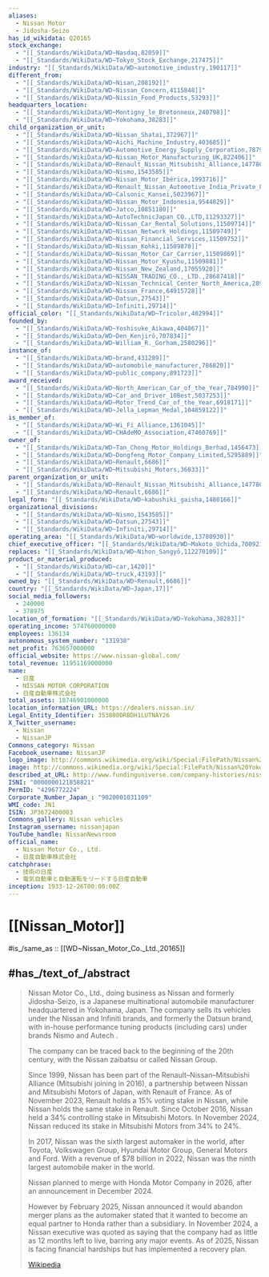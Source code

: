 ```yaml
---
aliases:
  - Nissan Motor
  - Jidosha-Seizo
has_id_wikidata: Q20165
stock_exchange:
  - "[[_Standards/WikiData/WD~Nasdaq,82059]]"
  - "[[_Standards/WikiData/WD~Tokyo_Stock_Exchange,217475]]"
industry: "[[_Standards/WikiData/WD~automotive_industry,190117]]"
different_from:
  - "[[_Standards/WikiData/WD~Nisan,208192]]"
  - "[[_Standards/WikiData/WD~Nissan_Concern,4115848]]"
  - "[[_Standards/WikiData/WD~Nissin_Food_Products,53293]]"
headquarters_location:
  - "[[_Standards/WikiData/WD~Montigny_le_Bretonneux,240798]]"
  - "[[_Standards/WikiData/WD~Yokohama,38283]]"
child_organization_or_unit:
  - "[[_Standards/WikiData/WD~Nissan_Shatai,372967]]"
  - "[[_Standards/WikiData/WD~Aichi_Machine_Industry,403685]]"
  - "[[_Standards/WikiData/WD~Automotive_Energy_Supply_Corporation,787901]]"
  - "[[_Standards/WikiData/WD~Nissan_Motor_Manufacturing_UK,822406]]"
  - "[[_Standards/WikiData/WD~Renault_Nissan_Mitsubishi_Alliance,1477864]]"
  - "[[_Standards/WikiData/WD~Nismo,1543585]]"
  - "[[_Standards/WikiData/WD~Nissan_Motor_Ibérica,1993716]]"
  - "[[_Standards/WikiData/WD~Renault_Nissan_Automotive_India_Private_Limited,2143731]]"
  - "[[_Standards/WikiData/WD~Calsonic_Kansei,5023967]]"
  - "[[_Standards/WikiData/WD~Nissan_Motor_Indonesia,9544829]]"
  - "[[_Standards/WikiData/WD~Jatco,10851180]]"
  - "[[_Standards/WikiData/WD~AutoTechnicJapan_CO.,LTD,11293327]]"
  - "[[_Standards/WikiData/WD~Nissan_Car_Rental_Solutions,11509714]]"
  - "[[_Standards/WikiData/WD~Nissan_Network_Holdings,11509749]]"
  - "[[_Standards/WikiData/WD~Nissan_Financial_Services,11509752]]"
  - "[[_Standards/WikiData/WD~Nissan_Kohki,11509870]]"
  - "[[_Standards/WikiData/WD~Nissan_Motor_Car_Carrier,11509869]]"
  - "[[_Standards/WikiData/WD~Nissan_Motor_Kyushu,11509881]]"
  - "[[_Standards/WikiData/WD~Nissan_New_Zealand,17055920]]"
  - "[[_Standards/WikiData/WD~NISSAN_TRADING_CO.,_LTD.,28687418]]"
  - "[[_Standards/WikiData/WD~Nissan_Technical_Center_North_America,28973233]]"
  - "[[_Standards/WikiData/WD~Nissan_France,64915728]]"
  - "[[_Standards/WikiData/WD~Datsun,27543]]"
  - "[[_Standards/WikiData/WD~Infiniti,29714]]"
official_color: "[[_Standards/WikiData/WD~Tricolor,402994]]"
founded_by:
  - "[[_Standards/WikiData/WD~Yoshisuke_Aikawa,404867]]"
  - "[[_Standards/WikiData/WD~Den_Kenjirō,707834]]"
  - "[[_Standards/WikiData/WD~William_R._Gorham,2580296]]"
instance_of:
  - "[[_Standards/WikiData/WD~brand,431289]]"
  - "[[_Standards/WikiData/WD~automobile_manufacturer,786820]]"
  - "[[_Standards/WikiData/WD~public_company,891723]]"
award_received:
  - "[[_Standards/WikiData/WD~North_American_Car_of_the_Year,784990]]"
  - "[[_Standards/WikiData/WD~Car_and_Driver_10Best,5037253]]"
  - "[[_Standards/WikiData/WD~Motor_Trend_Car_of_the_Year,6918171]]"
  - "[[_Standards/WikiData/WD~Jella_Lepman_Medal,104859122]]"
is_member_of:
  - "[[_Standards/WikiData/WD~Wi_Fi_Alliance,1361045]]"
  - "[[_Standards/WikiData/WD~CHAdeMO_Association,47460769]]"
owner_of:
  - "[[_Standards/WikiData/WD~Tan_Chong_Motor_Holdings_Berhad,1456473]]"
  - "[[_Standards/WikiData/WD~Dongfeng_Motor_Company_Limited,5295889]]"
  - "[[_Standards/WikiData/WD~Renault,6686]]"
  - "[[_Standards/WikiData/WD~Mitsubishi_Motors,36033]]"
parent_organization_or_unit:
  - "[[_Standards/WikiData/WD~Renault_Nissan_Mitsubishi_Alliance,1477864]]"
  - "[[_Standards/WikiData/WD~Renault,6686]]"
legal_form: "[[_Standards/WikiData/WD~kabushiki_gaisha,1480166]]"
organizational_divisions:
  - "[[_Standards/WikiData/WD~Nismo,1543585]]"
  - "[[_Standards/WikiData/WD~Datsun,27543]]"
  - "[[_Standards/WikiData/WD~Infiniti,29714]]"
operating_area: "[[_Standards/WikiData/WD~worldwide,13780930]]"
chief_executive_officer: "[[_Standards/WikiData/WD~Makoto_Uchida,70092183]]"
replaces: "[[_Standards/WikiData/WD~Nihon_Sangyō,112270109]]"
product_or_material_produced:
  - "[[_Standards/WikiData/WD~car,1420]]"
  - "[[_Standards/WikiData/WD~truck,43193]]"
owned_by: "[[_Standards/WikiData/WD~Renault,6686]]"
country: "[[_Standards/WikiData/WD~Japan,17]]"
social_media_followers:
  - 240000
  - 378975
location_of_formation: "[[_Standards/WikiData/WD~Yokohama,38283]]"
operating_income: 574760000000
employees: 136134
autonomous_system_number: "131938"
net_profit: 763657000000
official_website: https://www.nissan-global.com/
total_revenue: 11951169000000
name:
  - 日産
  - NISSAN MOTOR CORPORATION
  - 日産自動車株式会社
total_assets: 18746901000000
location_information_URL: https://dealers.nissan.in/
Legal_Entity_Identifier: 353800DRBDH1LUTNAY26
X_Twitter_username:
  - Nissan
  - NissanJP
Commons_category: Nissan
Facebook_username: NissanJP
logo_image: http://commons.wikimedia.org/wiki/Special:FilePath/Nissan%20Motor%20Corporation%202020%20logo.svg
image: http://commons.wikimedia.org/wiki/Special:FilePath/Nissan%20Yokohama.jpg
described_at_URL: http://www.fundinguniverse.com/company-histories/nissan-motor-co-ltd-history/
ISNI: "0000000121858821"
PermID: "4296772224"
Corporate_Number_Japan_: "9020001031109"
WMI_code: JN1
ISIN: JP3672400003
Commons_gallery: Nissan vehicles
Instagram_username: nissanjapan
YouTube_handle: NissanNewsroom
official_name:
  - Nissan Motor Co., Ltd.
  - 日産自動車株式会社
catchphrase:
  - 技術の日産
  - 電気自動車と自動運転をリードする日産自動車
inception: 1933-12-26T00:00:00Z
---
```


# [[Nissan_Motor]] 

#is_/same_as :: [[WD~Nissan_Motor_Co._Ltd.,20165]] 

## #has_/text_of_/abstract 

> Nissan Motor Co., Ltd., doing business as Nissan and formerly Jidosha-Seizo, 
> is a Japanese multinational automobile manufacturer headquartered in Yokohama, Japan. 
> The company sells its vehicles under the Nissan and Infiniti brands, 
> and formerly the Datsun brand, 
> with in-house performance tuning products (including cars) under brands Nismo and Autech . 
> 
> The company can be traced back to the beginning of the 20th century, 
> with the Nissan zaibatsu or called Nissan Group.
>
> Since 1999, Nissan has been part of the Renault–Nissan–Mitsubishi Alliance (Mitsubishi joining in 2016), a partnership between Nissan and Mitsubishi Motors of Japan, with Renault of France. As of November 2023, Renault holds a 15% voting stake in Nissan, while Nissan holds the same stake in Renault. Since October 2016, Nissan held a 34% controlling stake in Mitsubishi Motors. In November 2024, Nissan reduced its stake in Mitsubishi Motors from 34% to 24%.
>
> In 2017, Nissan was the sixth largest automaker in the world, after Toyota, Volkswagen Group, Hyundai Motor Group, General Motors and Ford. With a revenue of $78 billion in 2022, Nissan was the ninth largest automobile maker in the world.
>
> Nissan planned to merge with Honda Motor Company in 2026, 
> after an announcement in December 2024. 
> 
> However by February 2025, Nissan announced it would abandon merger plans 
> as the automaker stated that it wanted to become an equal partner to Honda rather than a subsidiary. 
> In November 2024, a Nissan executive was quoted as saying 
> that the company had as little as 12 months left to live, barring any major events. 
> As of 2025, Nissan is facing financial hardships but has implemented a recovery plan.
>
> [Wikipedia](https://en.wikipedia.org/wiki/Nissan) 


